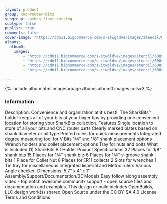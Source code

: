 ```yaml
---
layout: product
group: cnc-router-bits
subgroup: carbon-fiber-cutting
subtype: false
publish: true
comments: false
cover-image: "https://cdn11.bigcommerce.com/s-itwgldve/images/stencil/608x608/products/2627/6322/sharkbit_tray__2__43441.1675310623.png?c=2"
albums:
  album0:
    images:
        - "https://cdn11.bigcommerce.com/s-itwgldve/images/stencil/608x608/products/2627/6322/sharkbit_tray__2__43441.1675310623.png?c=2"
        - "https://cdn11.bigcommerce.com/s-itwgldve/images/stencil/608x608/products/2627/6354/sharkbit_tray_1__13091.1675310624.png?c=2"
        - "https://cdn11.bigcommerce.com/s-itwgldve/images/stencil/608x608/products/2627/6361/sharkbit_tray_v1_2000__72824.1675310624.png?c=2"
        - "https://cdn11.bigcommerce.com/s-itwgldve/images/stencil/608x608/products/2627/6442/showoff_size__37959.1675310624.png?c=2"

---
```


{% include album.html images=page.albums.album0.images cols=3 %}

### Information

Description:
 Convenience and organization at it\'s best!  The SharkBits™ holder keeps all of your bits at your finger tips by providing one convenient location for storing your SharkBits collection.   Features  Single location to store of all your bits and CNC router parts Clearly marked plates based on shank diameter or bit type Printed rulers for quick measurements Integrated degree measuring tool for V Bits 1/4" and 1/8" shank placement options Wrench holders and collet placement options Tray for nuts and bolts  What is Included  (1) SharkBits Bit Holder  Product Specifications  32 Places for 1/8" shank bits 15 Places for 1/4" shank bits 6 Places for 1/4" v-groove shank bits 1 Place for Collet Nut 8 Places for ER11 collects 2 Slots for wrenches 1 Tin tray for miscellaneous Integrated Imperial and Metric rulers Various Angle checker  Dimensions: 5.7" x 4" x 1" Assembly/Support/Documentation/3D Models   Easy follow along assembly video - top notch awesome community support - open source files and documentation and examples. This design or build includes  OpenBuilds, LLC design work(s) shared Open Source under the CC BY-SA 4.0 License Terms and Conditions  

